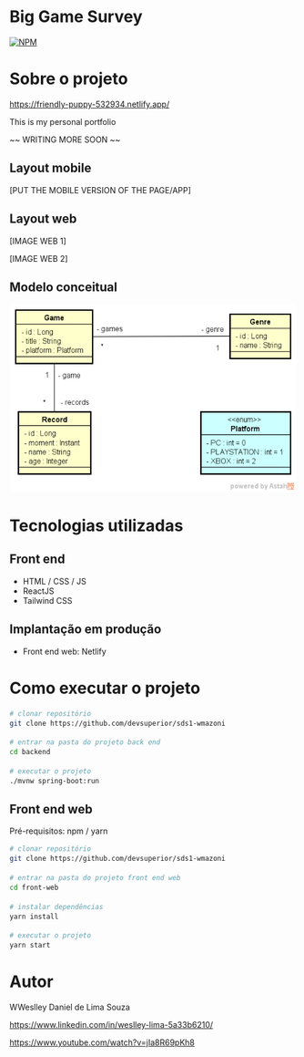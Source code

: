 # Big Game Survey 
[![NPM](https://img.shields.io/npm/l/react)](https://github.com/wdmega/react-portfolio/blob/main/LICENCE)

# Sobre o projeto

https://friendly-puppy-532934.netlify.app/

This is my personal portfolio

~~ WRITING MORE SOON ~~

## Layout mobile
[PUT THE MOBILE VERSION OF THE PAGE/APP]

## Layout web
[IMAGE WEB 1]

[IMAGE WEB 2]

## Modelo conceitual
![Modelo Conceitual](https://github.com/acenelio/assets/raw/main/sds1/modelo-conceitual.png)

# Tecnologias utilizadas
## Front end
- HTML / CSS / JS 
- ReactJS
- Tailwind CSS
## Implantação em produção
- Front end web: Netlify

# Como executar o projeto

```bash
# clonar repositório
git clone https://github.com/devsuperior/sds1-wmazoni

# entrar na pasta do projeto back end
cd backend

# executar o projeto
./mvnw spring-boot:run
```

## Front end web
Pré-requisitos: npm / yarn

```bash
# clonar repositório
git clone https://github.com/devsuperior/sds1-wmazoni

# entrar na pasta do projeto front end web
cd front-web

# instalar dependências
yarn install

# executar o projeto
yarn start
```

# Autor

WWeslley Daniel de Lima Souza

https://www.linkedin.com/in/weslley-lima-5a33b6210/

https://www.youtube.com/watch?v=jIa8R69pKh8
